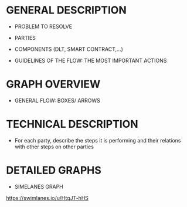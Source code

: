 
# GENERAL DESCRIPTION

* PROBLEM TO RESOLVE

* PARTIES

* COMPONENTS (DLT, SMART CONTRACT,...)

* GUIDELINES OF THE FLOW: THE MOST IMPORTANT ACTIONS

# GRAPH OVERVIEW

* GENERAL FLOW: BOXES/ ARROWS


# TECHNICAL DESCRIPTION

*  For each party, describe the steps it is performing and their relations with other steps on other parties


# DETAILED GRAPHS

* SIMELANES GRAPH

https://swimlanes.io/u/HtqJT-hHS

